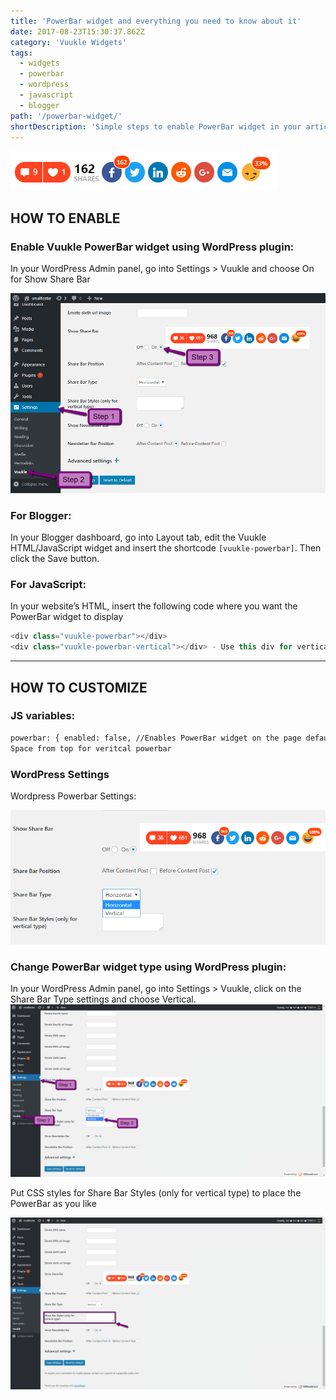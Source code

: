```yaml
---
title: 'PowerBar widget and everything you need to know about it'
date: 2017-08-23T15:30:37.862Z
category: 'Vuukle Widgets'
tags:
  - widgets
  - powerbar
  - wordpress
  - javascript
  - blogger
path: '/powerbar-widget/'
shortDescription: 'Simple steps to enable PowerBar widget in your article with WordPress, javascript or blogger'
---
```


![Emotes Widget](img-1.png)

## HOW TO ENABLE

### Enable Vuukle PowerBar widget using WordPress plugin:

In your WordPress Admin panel, go into Settings > Vuukle and choose On for Show Share Bar

![Enable PowerBar in WordPress](img-2.png)

### For Blogger:

In your Blogger dashboard, go into Layout tab, edit the Vuukle HTML/JavaScript widget and insert the shortcode `[vuukle-powerbar]`. Then click the Save button.

### For JavaScript:

In your website’s HTML, insert the following code where you want the PowerBar widget to display

```javascript
<div class="vuukle-powerbar"></div>
<div class="vuukle-powerbar-vertical"></div> - Use this div for vertical mode
```

---

## HOW TO CUSTOMIZE

### JS variables:

```html
powerbar: { enabled: false, //Enables PowerBar widget on the page defaultEmote: 2, //Setting shown emote by default verticalPosition: '400px', //
Space from top for veritcal powerbar
```

### WordPress Settings

Wordpress Powerbar Settings:

![WP PowerBar](img-3.png)

### Change PowerBar widget type using WordPress plugin:

In your WordPress Admin panel, go into Settings > Vuukle, click on the Share Bar Type settings and choose Vertical.![WP PowerBar](img-4.png)

Put CSS styles for Share Bar Styles (only for vertical type) to place the PowerBar as you like

![WP PowerBar](img-5.png)
